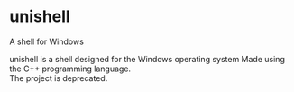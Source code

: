 # unishell
A shell for Windows

unishell is a shell designed for the Windows operating system Made using the C++ programming language.<br>
The project is deprecated.
